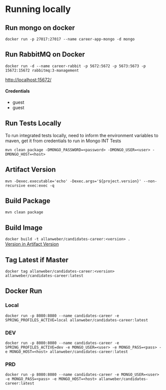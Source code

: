 # Running locally

## Run mongo on docker

`docker run -p 27017:27017 --name career-app-mongo -d mongo`

## Run RabbitMQ on Docker

`docker run -d --name career-rabbit -p 5672:5672 -p 5673:5673 -p 15672:15672 rabbitmq:3-management`

[http://localhost:15672/](http://localhost:15672/)

#### Credentials

* guest
* guest 

## Run Tests Locally

To run integrated tests locally, need to inform the environment variables to maven, get it from credentials to run in Mongo INT Tests

`mvn clean package -DMONGO_PASSWORD=<password> -DMONGO_USER=<user> -DMONGO_HOST=<host>`

## Artifact Version
`mvn -Dexec.executable='echo' -Dexec.args='${project.version}' --non-recursive exec:exec -q`

## Build Package

`mvn clean package`

## Build Image 

`docker build -t allanweber/candidates-career:<version> .`  
[Version in Artifact Version](#artifact-version)

## Tag Latest if Master

`docker tag allanweber/candidates-career:<version> allanweber/candidates-career:latest`

## Docker Run

### Local

`docker run -p 8080:8080 --name candidates-career -e SPRING_PROFILES_ACTIVE=local allanweber/candidates-career:latest`

### DEV

`docker run -p 8080:8080 --name candidates-career -e SPRING_PROFILES_ACTIVE=dev -e MONGO_USER=<user> -e MONGO_PASS=<pass> -e MONGO_HOST=<host> allanweber/candidates-career:latest`

### PRD

`docker run -p 8080:8080 --name candidates-career -e MONGO_USER=<user> -e MONGO_PASS=<pass> -e MONGO_HOST=<host> allanweber/candidates-career:latest`